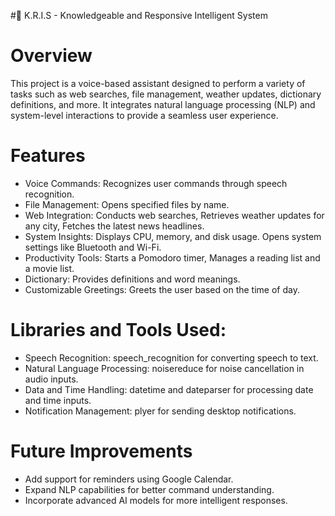#🤖 K.R.I.S - Knowledgeable and Responsive Intelligent System

<h1>Overview</h1>
This project is a voice-based assistant designed to perform a variety of tasks such as web searches, file management, weather updates, dictionary definitions, and more. It integrates natural language processing (NLP) and system-level interactions to provide a seamless user experience.

<h1>Features</h1>
<ul>
<li>Voice Commands: Recognizes user commands through speech recognition.</li>
<li>File Management: Opens specified files by name.</li>
<li>Web Integration: Conducts web searches, Retrieves weather updates for any city, Fetches the latest news headlines.</li>
<li>System Insights: Displays CPU, memory, and disk usage. Opens system settings like Bluetooth and Wi-Fi.</li>
<li>Productivity Tools: Starts a Pomodoro timer, Manages a reading list and a movie list.</li>
<li>Dictionary: Provides definitions and word meanings.</li>
<li>Customizable Greetings: Greets the user based on the time of day.</li>
</ul>

<h1>Libraries and Tools Used:</h1>
<ul>
<li>Speech Recognition: speech_recognition for converting speech to text.</li>
<li>Natural Language Processing: noisereduce for noise cancellation in audio inputs.</li>
<li>Data and Time Handling: datetime and dateparser for processing date and time inputs.</li>
<li>Notification Management: plyer for sending desktop notifications.</li>
</ul>

<h1>Future Improvements</h1>
<ul>
<li>Add support for reminders using Google Calendar.</li>
<li>Expand NLP capabilities for better command understanding.</li>
<li>Incorporate advanced AI models for more intelligent responses.</li>
</ul>
